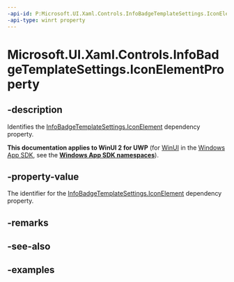 ```yaml
---
-api-id: P:Microsoft.UI.Xaml.Controls.InfoBadgeTemplateSettings.IconElementProperty
-api-type: winrt property
---
```


# Microsoft.UI.Xaml.Controls.InfoBadgeTemplateSettings.IconElementProperty

<!--
public static Windows.UI.Xaml.DependencyProperty IconElementProperty { get; }
-->

## -description

Identifies the [InfoBadgeTemplateSettings.IconElement](infobadgetemplatesettings_iconelement.md) dependency property.

**This documentation applies to WinUI 2 for UWP** (for [WinUI](/windows/apps/winui/winui3/) in the [Windows App SDK](/windows/apps/windows-app-sdk/), see the **[Windows App SDK namespaces](/windows/windows-app-sdk/api/winrt/)**).

## -property-value

The identifier for the [InfoBadgeTemplateSettings.IconElement](infobadgetemplatesettings_iconelement.md) dependency property.

## -remarks

## -see-also

## -examples

